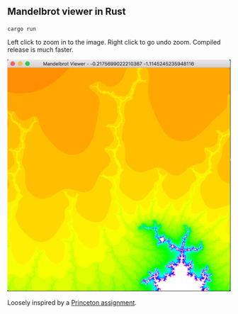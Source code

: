 ## Mandelbrot viewer in Rust

```
cargo run
```

Left click to zoom in to the image. Right click to go undo zoom. Compiled release is much faster.

![Mandelbrot Viewer](screen.png)

Loosely inspired by a [Princeton assignment](http://www.cs.princeton.edu/courses/archive/spr01/cs126/assignments/mandel.html).
